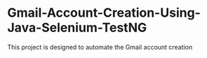 # Gmail-Account-Creation-Using-Java-Selenium-TestNG
This project is designed to automate the Gmail account creation
